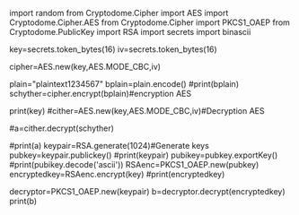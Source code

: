 import random
from Cryptodome.Cipher import AES
import Cryptodome.Cipher.AES
from Cryptodome.Cipher import PKCS1_OAEP
from Cryptodome.PublicKey import RSA
import secrets
import binascii

key=secrets.token_bytes(16)
iv=secrets.token_bytes(16)

cipher=AES.new(key,AES.MODE_CBC,iv)

plain="plaintext1234567"
bplain=plain.encode()
#print(bplain)
schyther=cipher.encrypt(bplain)#encryption AES

print(key)
#cither=AES.new(key,AES.MODE_CBC,iv)#Decryption AES

#a=cither.decrypt(schyther)

#print(a)
keypair=RSA.generate(1024)#Generate keys
pubkey=keypair.publickey()
#print(keypair)
pubikey=pubkey.exportKey()
#print(pubikey.decode('ascii'))
RSAenc=PKCS1_OAEP.new(pubkey)
encryptedkey=RSAenc.encrypt(key)
#print(encryptedkey)

decryptor=PKCS1_OAEP.new(keypair)
b=decryptor.decrypt(encryptedkey)
print(b)

